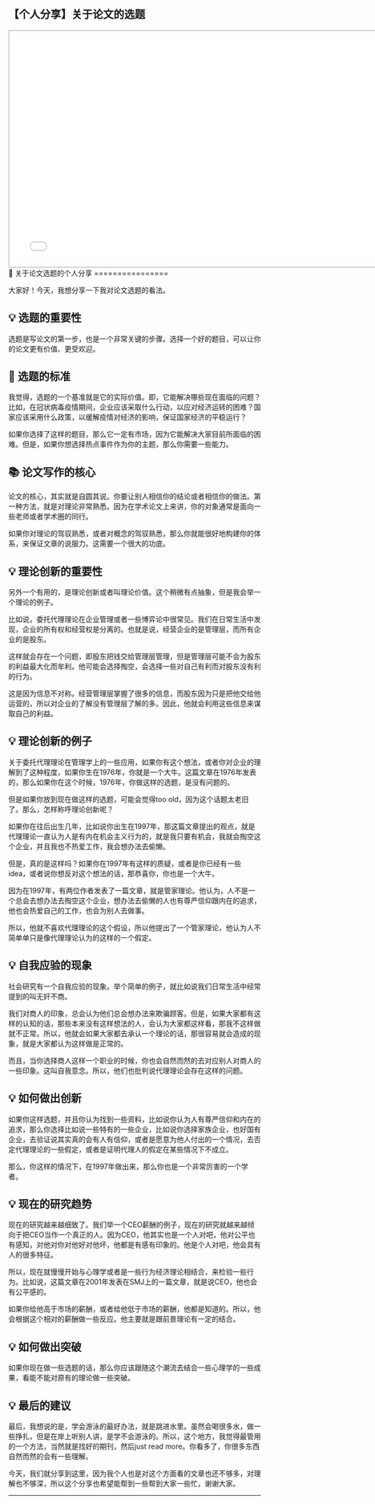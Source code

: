## 【个人分享】关于论文的选题
<div style="text-align: center;">
  <div style="border: 2px solid #ccc; padding: 10px; display: inline-block;">
<iframe src="//player.bilibili.com/player.html?bvid=BV1DE41157Cd&page=1" scrolling="no" border="0" frameborder="no" framespacing="0" allowfullscreen="true" style="width: 750px; height: 450px;"></iframe>  </div>
</div>
📝 关于论文选题的个人分享
================

大家好！今天，我想分享一下我对论文选题的看法。

💡 选题的重要性
------------

选题是写论文的第一步，也是一个非常关键的步骤。选择一个好的题目，可以让你的论文更有价值、更受欢迎。

🤔 选题的标准
--------

我觉得，选题的一个基准就是它的实际价值。即，它能解决哪些现在面临的问题？比如，在冠状病毒疫情期间，企业应该采取什么行动，以应对经济运转的困难？国家应该采用什么政策，以缓解疫情对经济的影响，保证国家经济的平稳运行？

如果你选择了这样的题目，那么它一定有市场，因为它能解决大家目前所面临的困难。但是，如果你想选择热点事件作为你的主题，那么你需要一些能力。

📚 论文写作的核心
--------------

论文的核心，其实就是自圆其说。你要让别人相信你的结论或者相信你的做法。第一种方法，就是对理论非常熟悉。因为在学术论文上来讲，你的对象通常是面向一些老师或者学术圈的同行。

如果你对理论的驾驭熟悉，或者对概念的驾驭熟悉，那么你就能很好地构建你的体系，来保证文章的说服力。这需要一个很大的功底。

💡 理论创新的重要性
----------------

另外一个有用的，是理论创新或者叫理论价值。这个稍微有点抽象，但是我会举一个理论的例子。

比如说，委托代理理论在企业管理或者一些博弈论中很常见。我们在日常生活中发现，企业的所有权和经营权是分离的。也就是说，经营企业的是管理层，而所有企业的是股东。

这样就会存在一个问题，即股东把钱交给管理层管理，但是管理层可能不会为股东的利益最大化而牟利。他可能会选择掏空，会选择一些对自己有利而对股东没有利的行为。

这是因为信息不对称。经营管理层掌握了很多的信息，而股东因为只是把他交给他运营的，所以对企业的了解没有管理层了解的多。因此，他就会利用这些信息来谋取自己的利益。

💡 理论创新的例子
--------------

关于委托代理理论在管理学上的一些应用，如果你有这个想法，或者你对企业的理解到了这种程度，如果你生在1976年，你就是一个大牛。这篇文章在1976年发表的，那么如果你在这个时候，1976年，你做这样的选题，是没有问题的。

但是如果你放到现在做这样的选题，可能会觉得too old，因为这个话题太老旧了。那么，怎样称呼理论创新呢？

如果你在往后出生几年，比如说你出生在1997年，那这篇文章提出的观点，就是代理理论一直认为人是有内在机会主义行为的，就是我只要有机会，我就会掏空这个企业，并且我也不热爱工作，我会想办法去偷懒。

但是，真的是这样吗？如果你在1997年有这样的质疑，或者是你已经有一些idea，或者说你想反对这个想法的话，那恭喜你，你也是一个大牛。

因为在1997年，有两位作者发表了一篇文章，就是管家理论。他认为，人不是一个总会去想办法去掏空这个企业，想办法去偷懒的人也有尊严信仰跟内在的追求，他也会热爱自己的工作，也会为别人去做事。

所以，他就不喜欢代理理论的这个假设，所以他提出了一个管家理论，他认为人不简单单只是像代理理论认为的这样的一个假定。

💡 自我应验的现象
--------------

社会研究有一个自我应验的现象。举个简单的例子，就比如说我们日常生活中经常提到的叫无奸不商。

我们对商人的印象，总会认为他们总会想办法来欺骗顾客。但是，如果大家都有这样的认知的话，那些本来没有这样想法的人，会认为大家都这样看，那我不这样做就不正常。所以，他就会如果大家都去承认一个理论的话，那很容易就会造成的现象，就是大家都认为这样做是正常的。

而且，当你选择商人这样一个职业的时候，你也会自然而然的去对应别人对商人的一些印象。这叫自我意念。所以，他们也批判说代理理论会存在这样的问题。

💡 如何做出创新
--------------

如果你这样选题，并且你认为找到一些资料，比如说你认为人有尊严信仰和内在的追求，那么你选择比如说一些特有的一些企业，比如说你选择家族企业，也好国有企业，去验证说其实真的会有人有信仰，或者是愿意为他人付出的一个情况，去否定代理理论的一些假定，或者是证明代理人的假定在某些情况下不成立。

那么，你这样的情况下，在1997年做出来，那么你也是一个非常厉害的一个学者。

💡 现在的研究趋势
--------------

现在的研究越来越细致了。我们举一个CEO薪酬的例子，现在的研究就越来越倾向于把CEO当作一个真正的人。因为CEO，他其实也是一个人对吧，他对公平也有感知，对他对你对他好对他坏，他都是有感有印象的。他是个人对吧，他会具有人的很多特征。

所以，现在就慢慢开始与心理学或者是一些行为经济理论相结合，来检验一些行为。比如说，这篇文章在2001年发表在SMJ上的一篇文章，就是说CEO，他也会有公平感的。

如果你给他高于市场的薪酬，或者给他低于市场的薪酬，他都是知道的。所以，他会根据这个相对的薪酬做一些反应。他主要就是跟前景理论有一定的结合。

💡 如何做出突破
--------------

如果你现在做一些选题的话，那么你应该跟随这个潮流去结合一些心理学的一些成果，看能不能对原有的理论做一些突破。

💡 最后的建议
------------

最后，我想说的是，学会游泳的最好办法，就是跳进水里。虽然会喝很多水，做一些挣扎，但是在岸上听别人讲，是学不会游泳的。所以，这个地方，我觉得最管用的一个方法，当然就是找好的期刊，然后just read more。你看多了，你很多东西自然而然的会有一些理解。

今天，我们就分享到这里，因为我个人也是对这个方面看的文章也还不够多，对理解也不够深，所以这个分享也希望能帮到一些帮到大家一些忙，谢谢大家。
- - - - - -
